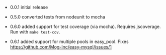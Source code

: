 - 0.0.1
  initial release

- 0.5.0
  converted tests from nodeunit to mocha

- 0.6.0
  added support for test coverage (via mocha). Requires jscoverage. Run with ``make test-cov``.

- 0.6.1
  added support for multiple pools in easy_pool. Fixes https://github.com/Mog-Inc/easy-mysql/issues/1
